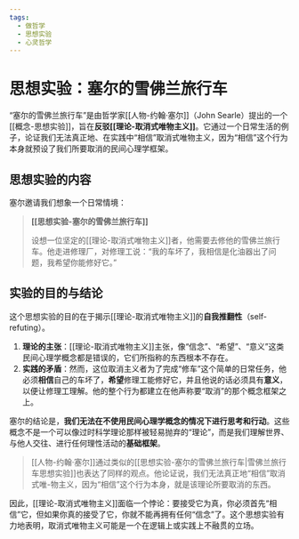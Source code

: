 ```yaml
---
tags:
  - 做哲学
  - 思想实验
  - 心灵哲学
---
```


# 思想实验：塞尔的雪佛兰旅行车

“塞尔的雪佛兰旅行车”是由哲学家[[人物-约翰·塞尔]]（John Searle）提出的一个[[概念-思想实验]]，旨在**反驳[[理论-取消式唯物主义]]**。它通过一个日常生活的例子，论证我们无法真正地、在实践中“相信”取消式唯物主义，因为“相信”这个行为本身就预设了我们所要取消的民间心理学框架。

## 思想实验的内容

塞尔邀请我们想象一个日常情境：

> **[[思想实验-塞尔的雪佛兰旅行车]]**
>
> 设想一位坚定的[[理论-取消式唯物主义]]者，他需要去修他的雪佛兰旅行车。他走进修理厂，对修理工说：“我的车坏了，我相信是化油器出了问题，我希望你能修好它。”

## 实验的目的与结论

这个思想实验的目的在于揭示[[理论-取消式唯物主义]]的**自我推翻性**（self-refuting）。

1.  **理论的主张**：[[理论-取消式唯物主义]]主张，像“信念”、“希望”、“意义”这类民间心理学概念都是错误的，它们所指称的东西根本不存在。
2.  **实践的矛盾**：然而，这位取消主义者为了完成“修车”这个简单的日常任务，他必须**相信**自己的车坏了，**希望**修理工能修好它，并且他说的话必须具有**意义**，以便让修理工理解。他的整个行为都建立在他声称要“取消”的那个概念框架之上。

塞尔的结论是，**我们无法在不使用民间心理学概念的情况下进行思考和行动**。这些概念不是一个可以像过时科学理论那样被轻易抛弃的“理论”，而是我们理解世界、与他人交往、进行任何理性活动的**基础框架**。

> [[人物-约翰·塞尔]]通过类似的[[思想实验-塞尔的雪佛兰旅行车|雪佛兰旅行车思想实验]]也表达了同样的观点。他论证说，我们无法真正地“相信”取消式唯-物主义，因为“相信”这个行为本身，就是该理论所要取消的东西。

因此，[[理论-取消式唯物主义]]面临一个悖论：要接受它为真，你必须首先“相信”它，但如果你真的接受了它，你就不能再拥有任何“信念”了。这个思想实验有力地表明，取消式唯物主义可能是一个在逻辑上或实践上不融贯的立场。

